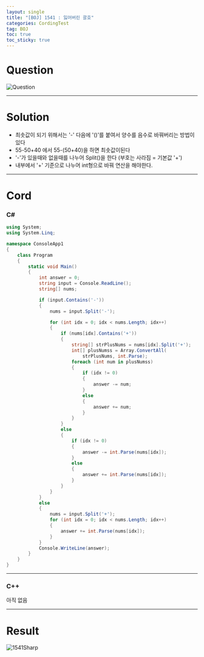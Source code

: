 ```yaml
---
layout: single
title: "[BOJ] 1541 : 잃어버린 괄호"
categories: CordingTest
tag: BOJ
toc: true
toc_sticky: true
---
```


# Question
![Question](https://user-images.githubusercontent.com/97664446/168412245-36a7694d-07a3-41f1-85d5-9cdb0a410e68.png)
***

# Solution
- 최솟값이 되기 위해서는 '-' 다음에 '()'를 붙여서 양수를 음수로 바꿔버리는 방법이 있다
- 55-50+40 에서 55-(50+40)을 하면 최솟값이된다
- '-'가 있을때와 없을때를 나누어 Split()을 한다 (부호는 사라짐 = 기본값 '+')
- 내부에서 '+' 기준으로 나누어 int형으로 바꿔 연산을 해야한다.
***

# Cord
### C#
```c#
using System;
using System.Linq;

namespace ConsoleApp1
{
    class Program
    {
        static void Main()
        {
            int answer = 0;
            string input = Console.ReadLine();
            string[] nums;

            if (input.Contains('-'))
            {
                nums = input.Split('-');

                for (int idx = 0; idx < nums.Length; idx++)
                {
                    if (nums[idx].Contains('+'))
                    {
                        string[] strPlusNums = nums[idx].Split('+');
                        int[] plusNumss = Array.ConvertAll(
                            strPlusNums, int.Parse);
                        foreach (int num in plusNumss)
                        {
                            if (idx != 0)
                            {
                                answer -= num;
                            }
                            else
                            {
                                answer += num;
                            }
                        } 
                    }
                    else
                    {
                        if (idx != 0)
                        {
                            answer -= int.Parse(nums[idx]);
                        }
                        else
                        {
                            answer += int.Parse(nums[idx]);
                        }
                    }
                }
            }
            else
            {
                nums = input.Split('+');
                for (int idx = 0; idx < nums.Length; idx++)
                {
                    answer += int.Parse(nums[idx]);
                }
            }
            Console.WriteLine(answer);
        }
    }
}
```
***

### C++
아직 없음
***

# Result
![1541Sharp](https://user-images.githubusercontent.com/97664446/168412244-bb63a073-ae5b-4b0e-8173-b462749cb48b.png)

